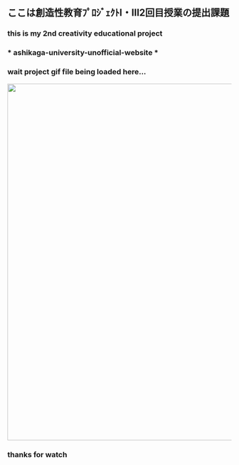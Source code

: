 ## ここは創造性教育ﾌﾟﾛｼﾞｪｸﾄⅠ・Ⅲ2回目授業の提出課題 ##
### this is my 2nd creativity educational project ### 
### * ashikaga-university-unofficial-website * ###
### wait project gif file being loaded here... ###
<img src="execution result .gif" width="800px">

### thanks for watch ###
